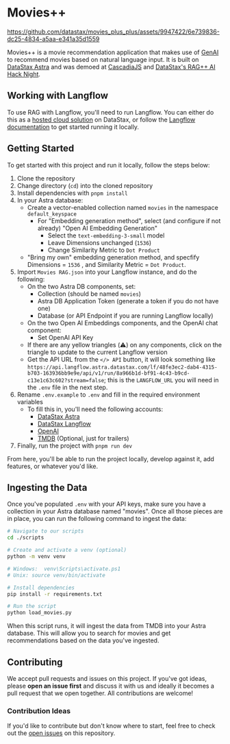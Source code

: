 # Movies++

https://github.com/datastax/movies_plus_plus/assets/9947422/6e739836-dc25-4834-a5aa-e341a35d1559

Movies++ is a movie recommendation application that makes use of [GenAI](https://en.wikipedia.org/wiki/Generative_artificial_intelligence) to recommend movies based on natural language input. It is built on [DataStax Astra](https://astra.datastax.com/) and was demoed at [CascadiaJS](https://www.youtube.com/live/HfsNGyDQtJ4?si=XzDN5lzEcmIXncJ7&t=30203) and [DataStax's RAG++ AI Hack Night](https://www.datastax.com/events/rag-plus-plus-ai-hack-night-june-2024).

## Working with Langflow

To use RAG with Langflow, you'll need to run Langflow. You can either do this as a [hosted cloud solution](https://langflow.datastax.com) on DataStax, or follow the [Langflow documentation](https://docs.langflow.org/) to get started running it locally.

## Getting Started

To get started with this project and run it locally, follow the steps below:

1. Clone the repository
2. Change directory (`cd`) into the cloned repository
3. Install dependencies with `pnpm install`
4. In your Astra database:
   - Create a vector-enabled collection named `movies` in the namespace `default_keyspace`
     - For "Embedding generation method", select (and configure if not already) "Open AI Embedding Generation"
       - Select the `text-embedding-3-small` model
       - Leave Dimensions unchanged (`1536`)
       - Change Similarity Metric to `Dot Product`
   - "Bring my own" embedding generation method, and specfify Dimensions = `1536` , and Similarity Metric = `Dot Product`.
5. Import `Movies RAG.json` into your Langflow instance, and do the following:
   - On the two Astra DB components, set:
     - Collection (should be named `movies`) 
     - Astra DB Application Token (generate a token if you do not have one)
     - Database (or API Endpoint if you are running Langflow locally)
   - On the two Open AI Embeddings components, and the OpenAI chat component:
     - Set OpenAI API Key
   - If there are any yellow triangles (⚠️) on any components, click on the triangle to update to the current Langflow version
   - Get the API URL from the `</> API` button, it will look something like `https://api.langflow.astra.datastax.com/lf/48fe3ec2-dab4-4315-b703-163936bb9e9e/api/v1/run/8a966b1d-bf91-4c43-b9cd-c13e1c63c602?stream=false`; this is the `LANGFLOW_URL` you will need in the `.env` file in the next step.
6. Rename `.env.example` to `.env` and fill in the required environment variables
   - To fill this in, you'll need the following accounts:
     - [DataStax Astra](https://astra.datastax.com/)
     - [DataStax Langflow](https://langflow.datastax.com/)
     - [OpenAI](https://platform.openai.com/)
     - [TMDB](https://www.themoviedb.org/) (Optional, just for trailers)
6. Finally, run the project with `pnpm run dev`

From here, you'll be able to run the project locally, develop against it, add features, or whatever you'd like.

## Ingesting the Data

Once you've populated `.env` with your API keys, make sure you have a collection in your Astra database named "movies". Once all those pieces are in place, you can run the following command to ingest the data:

```bash
# Navigate to our scripts
cd ./scripts

# Create and activate a venv (optional)
python -m venv venv

# Windows:  venv\Scripts\activate.ps1 
# Unix: source venv/bin/activate

# Install dependencies
pip install -r requirements.txt

# Run the script
python load_movies.py
```

When this script runs, it will ingest the data from TMDB into your Astra database. This will allow you to search for movies and get recommendations based on the data you've ingested.

## Contributing

We accept pull requests and issues on this project. If you've got ideas, please **open an issue first** and discuss it with us and ideally it becomes a pull request that we open together. All contributions are welcome!

### Contribution Ideas

If you'd like to contribute but don't know where to start, feel free to check out the [open issues](https://github.com/datastax/movies_plus_plus/issues) on this repository.
